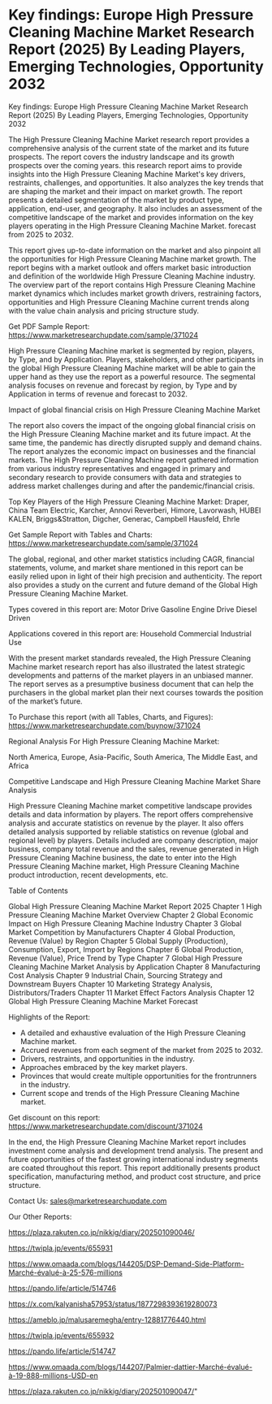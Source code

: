 # Key findings: Europe High Pressure Cleaning Machine Market Research Report (2025) By Leading Players, Emerging Technologies, Opportunity 2032
 Key findings: Europe High Pressure Cleaning Machine Market Research Report (2025) By Leading Players, Emerging Technologies, Opportunity 2032

The High Pressure Cleaning Machine Market research report provides a comprehensive analysis of the current state of the market and its future prospects. The report covers the industry landscape and its growth prospects over the coming years. this research report aims to provide insights into the High Pressure Cleaning Machine Market's key drivers, restraints, challenges, and opportunities. It also analyzes the key trends that are shaping the market and their impact on market growth. The report presents a detailed segmentation of the market by product type, application, end-user, and geography. It also includes an assessment of the competitive landscape of the market and provides information on the key players operating in the High Pressure Cleaning Machine Market. forecast from 2025 to 2032.

This report gives up-to-date information on the market and also pinpoint all the opportunities for High Pressure Cleaning Machine market growth. The report begins with a market outlook and offers market basic introduction and definition of the worldwide High Pressure Cleaning Machine industry. The overview part of the report contains High Pressure Cleaning Machine market dynamics which includes market growth drivers, restraining factors, opportunities and High Pressure Cleaning Machine current trends along with the value chain analysis and pricing structure study.

Get PDF Sample Report: https://www.marketresearchupdate.com/sample/371024

High Pressure Cleaning Machine market is segmented by region, players, by Type, and by Application. Players, stakeholders, and other participants in the global High Pressure Cleaning Machine market will be able to gain the upper hand as they use the report as a powerful resource. The segmental analysis focuses on revenue and forecast by region, by Type and by Application in terms of revenue and forecast to 2032.

Impact of global financial crisis on High Pressure Cleaning Machine Market

The report also covers the impact of the ongoing global financial crisis on the High Pressure Cleaning Machine market and its future impact. At the same time, the pandemic has directly disrupted supply and demand chains. The report analyzes the economic impact on businesses and the financial markets. The High Pressure Cleaning Machine report gathered information from various industry representatives and engaged in primary and secondary research to provide consumers with data and strategies to address market challenges during and after the pandemic/financial crisis.

Top Key Players of the High Pressure Cleaning Machine Market:
Draper, China Team Electric, Karcher, Annovi Reverberi, Himore, Lavorwash, HUBEI KALEN, Briggs&Stratton, Digcher, Generac, Campbell Hausfeld, Ehrle


Get Sample Report with Tables and Charts: https://www.marketresearchupdate.com/sample/371024

The global, regional, and other market statistics including CAGR, financial statements, volume, and market share mentioned in this report can be easily relied upon in light of their high precision and authenticity. The report also provides a study on the current and future demand of the Global High Pressure Cleaning Machine Market.

Types covered in this report are:
Motor Drive
Gasoline Engine Drive
Diesel Driven


Applications covered in this report are:
Household
Commercial
Industrial Use


With the present market standards revealed, the High Pressure Cleaning Machine market research report has also illustrated the latest strategic developments and patterns of the market players in an unbiased manner. The report serves as a presumptive business document that can help the purchasers in the global market plan their next courses towards the position of the market’s future.

To Purchase this report (with all Tables, Charts, and Figures): https://www.marketresearchupdate.com/buynow/371024

Regional Analysis For High Pressure Cleaning Machine Market:

North America, Europe, Asia-Pacific, South America, The Middle East, and Africa

Competitive Landscape and High Pressure Cleaning Machine Market Share Analysis

High Pressure Cleaning Machine market competitive landscape provides details and data information by players. The report offers comprehensive analysis and accurate statistics on revenue by the player. It also offers detailed analysis supported by reliable statistics on revenue (global and regional level) by players. Details included are company description, major business, company total revenue and the sales, revenue generated in High Pressure Cleaning Machine business, the date to enter into the High Pressure Cleaning Machine market, High Pressure Cleaning Machine product introduction, recent developments, etc.

Table of Contents

Global High Pressure Cleaning Machine Market Report 2025
Chapter 1 High Pressure Cleaning Machine Market Overview
Chapter 2 Global Economic Impact on High Pressure Cleaning Machine Industry
Chapter 3 Global Market Competition by Manufacturers
Chapter 4 Global Production, Revenue (Value) by Region
Chapter 5 Global Supply (Production), Consumption, Export, Import by Regions
Chapter 6 Global Production, Revenue (Value), Price Trend by Type
Chapter 7 Global High Pressure Cleaning Machine Market Analysis by Application
Chapter 8 Manufacturing Cost Analysis
Chapter 9 Industrial Chain, Sourcing Strategy and Downstream Buyers
Chapter 10 Marketing Strategy Analysis, Distributors/Traders
Chapter 11 Market Effect Factors Analysis
Chapter 12 Global High Pressure Cleaning Machine Market Forecast

Highlights of the Report:

- A detailed and exhaustive evaluation of the High Pressure Cleaning Machine market.
- Accrued revenues from each segment of the market from 2025 to 2032.
- Drivers, restraints, and opportunities in the industry.
- Approaches embraced by the key market players.
- Provinces that would create multiple opportunities for the frontrunners in the industry.
- Current scope and trends of the High Pressure Cleaning Machine market.

Get discount on this report: https://www.marketresearchupdate.com/discount/371024

In the end, the High Pressure Cleaning Machine Market report includes investment come analysis and development trend analysis. The present and future opportunities of the fastest growing international industry segments are coated throughout this report. This report additionally presents product specification, manufacturing method, and product cost structure, and price structure.

Contact Us:
sales@marketresearchupdate.com

Our Other Reports:

https://plaza.rakuten.co.jp/nikkig/diary/202501090046/

https://twipla.jp/events/655931

https://www.omaada.com/blogs/144205/DSP-Demand-Side-Platform-Marché-évalué-à-25-576-millions

https://pando.life/article/514746

https://x.com/kalyanisha57953/status/1877298393619280073

https://ameblo.jp/malusaremegha/entry-12881776440.html

https://twipla.jp/events/655932

https://pando.life/article/514747

https://www.omaada.com/blogs/144207/Palmier-dattier-Marché-évalué-à-19-888-millions-USD-en

https://plaza.rakuten.co.jp/nikkig/diary/202501090047/"
